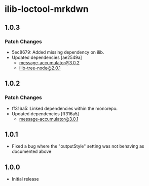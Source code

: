 # ilib-loctool-mrkdwn

## 1.0.3

### Patch Changes

- 5ec8679: Added missing dependency on ilib.
- Updated dependencies [ae2549a]
  - message-accumulator@3.0.2
  - ilib-tree-node@2.0.1

## 1.0.2

### Patch Changes

- ff316a5: Linked dependencies within the monorepo.
- Updated dependencies [ff316a5]
  - message-accumulator@3.0.1

## 1.0.1

- Fixed a bug where the "outputStyle" setting was not behaving as documented above

## 1.0.0

- Initial release
